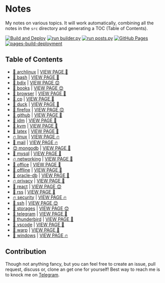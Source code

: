 # Notes

My notes on various topics. It will work automatically, combining all the notes in the `src` directory and generating a TOC (Table of Contents).

[![Build and Deploy](https://github.com/SharafatKarim/notes/actions/workflows/action.yml/badge.svg)](https://github.com/SharafatKarim/notes/actions/workflows/action.yml)
[![run builder.py](https://github.com/SharafatKarim/notes/actions/workflows/action.yml/badge.svg)](https://github.com/SharafatKarim/notes/actions/workflows/action.yml)
[![run posts.py](https://github.com/SharafatKarim/notes/actions/workflows/posts.yml/badge.svg)](https://github.com/SharafatKarim/notes/actions/workflows/posts.yml)
[![GitHub Pages](https://github.com/SharafatKarim/notes/actions/workflows/gh-pages.yml/badge.svg)](https://github.com/SharafatKarim/notes/actions/workflows/gh-pages.yml)
[![pages-build-deployment](https://github.com/SharafatKarim/notes/actions/workflows/pages/pages-build-deployment/badge.svg)](https://github.com/SharafatKarim/notes/actions/workflows/pages/pages-build-deployment)


## Table of Contents

- [🍕 archlinux](src/archlinux.md) | <a href='https://sharafat.is-a.dev/notes/archlinux' target='_blank'>VIEW PAGE 🍕</a>
- [🤖 bash](src/bash.md) | <a href='https://sharafat.is-a.dev/notes/bash' target='_blank'>VIEW PAGE 🌈</a>
- [🤖 bdix](src/bdix.md) | <a href='https://sharafat.is-a.dev/notes/bdix' target='_blank'>VIEW PAGE 😊</a>
- [🌟 books](src/books.md) | <a href='https://sharafat.is-a.dev/notes/books' target='_blank'>VIEW PAGE 😊</a>
- [🌈 browser](src/browser.md) | <a href='https://sharafat.is-a.dev/notes/browser' target='_blank'>VIEW PAGE 🚀</a>
- [🤖 cp](src/cp.md) | <a href='https://sharafat.is-a.dev/notes/cp' target='_blank'>VIEW PAGE 🚀</a>
- [🍕 duck](src/duck.md) | <a href='https://sharafat.is-a.dev/notes/duck' target='_blank'>VIEW PAGE 🤖</a>
- [🤖 firefox](src/firefox.md) | <a href='https://sharafat.is-a.dev/notes/firefox' target='_blank'>VIEW PAGE 😊</a>
- [🎸 github](src/github.md) | <a href='https://sharafat.is-a.dev/notes/github' target='_blank'>VIEW PAGE 🍕</a>
- [🎸 idm](src/idm.md) | <a href='https://sharafat.is-a.dev/notes/idm' target='_blank'>VIEW PAGE 🍕</a>
- [🚀 kvm](src/kvm.md) | <a href='https://sharafat.is-a.dev/notes/kvm' target='_blank'>VIEW PAGE 🎸</a>
- [🎸 latex](src/latex.md) | <a href='https://sharafat.is-a.dev/notes/latex' target='_blank'>VIEW PAGE 🌈</a>
- [🔥 linux](src/linux.md) | <a href='https://sharafat.is-a.dev/notes/linux' target='_blank'>VIEW PAGE 🔥</a>
- [🎉 mail](src/mail.md) | <a href='https://sharafat.is-a.dev/notes/mail' target='_blank'>VIEW PAGE 🔥</a>
- [😊 mongodb](src/mongodb.md) | <a href='https://sharafat.is-a.dev/notes/mongodb' target='_blank'>VIEW PAGE 👾</a>
- [🎸 mysql](src/mysql.md) | <a href='https://sharafat.is-a.dev/notes/mysql' target='_blank'>VIEW PAGE 👾</a>
- [🔥 networking](src/networking.md) | <a href='https://sharafat.is-a.dev/notes/networking' target='_blank'>VIEW PAGE 🚀</a>
- [🌟 office](src/office.md) | <a href='https://sharafat.is-a.dev/notes/office' target='_blank'>VIEW PAGE 🎉</a>
- [🚀 offline](src/offline.md) | <a href='https://sharafat.is-a.dev/notes/offline' target='_blank'>VIEW PAGE 🚀</a>
- [🌈 oracle-db](src/oracle-db.md) | <a href='https://sharafat.is-a.dev/notes/oracle-db' target='_blank'>VIEW PAGE 🍕</a>
- [🔥 privacy](src/privacy.md) | <a href='https://sharafat.is-a.dev/notes/privacy' target='_blank'>VIEW PAGE 🎸</a>
- [🎸 react](src/react.md) | <a href='https://sharafat.is-a.dev/notes/react' target='_blank'>VIEW PAGE 😊</a>
- [🌟 rss](src/rss.md) | <a href='https://sharafat.is-a.dev/notes/rss' target='_blank'>VIEW PAGE 🍕</a>
- [🔥 security](src/security.md) | <a href='https://sharafat.is-a.dev/notes/security' target='_blank'>VIEW PAGE 🔥</a>
- [🚀 ssh](src/ssh.md) | <a href='https://sharafat.is-a.dev/notes/ssh' target='_blank'>VIEW PAGE 😊</a>
- [🚀 storages](src/storages.md) | <a href='https://sharafat.is-a.dev/notes/storages' target='_blank'>VIEW PAGE 😊</a>
- [🌟 telegram](src/telegram.md) | <a href='https://sharafat.is-a.dev/notes/telegram' target='_blank'>VIEW PAGE 🍕</a>
- [🚀 thunderbird](src/thunderbird.md) | <a href='https://sharafat.is-a.dev/notes/thunderbird' target='_blank'>VIEW PAGE 🌈</a>
- [🚀 vscode](src/vscode.md) | <a href='https://sharafat.is-a.dev/notes/vscode' target='_blank'>VIEW PAGE 🎸</a>
- [🚀 warp](src/warp.md) | <a href='https://sharafat.is-a.dev/notes/warp' target='_blank'>VIEW PAGE 🌟</a>
- [🌟 windows](src/windows.md) | <a href='https://sharafat.is-a.dev/notes/windows' target='_blank'>VIEW PAGE 🔥</a>

## Contribution

Though not anything fancy, but you can feel free to create an issue, pull request, discuss or, clone an get one for yourself!
Best way to reach me is to knock me on [Telegram](https://t.me/SharafatKarim).

